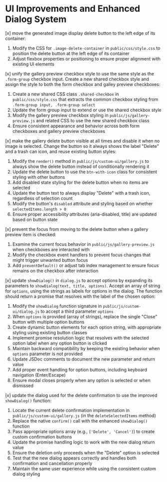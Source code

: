 # UI Improvements and Enhanced Dialog System

[x] move the generated image display delete button to the left edge of its container:
1. Modify the CSS for `.image-delete-container` in `public/css/style.css` to position the delete button at the left edge of its container
2. Adjust flexbox properties or positioning to ensure proper alignment with existing UI elements

[x] unify the gallery preview checkbox style to use the same style as the `.form-group` checkbox input. Create a new shared checkbox style and assign the style to both the form checkbox and galley preview checkboxes:
1. Create a new shared CSS class `.shared-checkbox` in `public/css/style.css` that extracts the common checkbox styling from `.form-group input, .form-group select`
2. Update the form group input to extend or use the shared checkbox style
3. Modify the gallery preview checkbox styling in `public/js/gallery-preview.js` and related CSS to use the new shared checkbox class
4. Ensure consistent appearance and behavior across both form checkboxes and gallery preview checkboxes

[x] make the gallery delete button visible at all times and disable it when no image is selected. Change the button so it always shows the label "Delete" and a trash can icon, and reuse existing button styles:
1. Modify the `render()` method in `public/js/custom-ui/gallery.js` to always show the delete button instead of conditionally rendering it
2. Update the delete button to use the `btn-with-icon` class for consistent styling with other buttons
3. Add disabled state styling for the delete button when no items are selected
4. Update the button text to always display "Delete" with a trash icon, regardless of selection count
5. Modify the button's `disabled` attribute and styling based on whether `selectedItems.length > 0`
6. Ensure proper accessibility attributes (aria-disabled, title) are updated based on button state

[x] prevent the focus from moving to the delete button when a gallery preview item is checked:
1. Examine the current focus behavior in `public/js/gallery-preview.js` when checkboxes are interacted with
2. Modify the checkbox event handlers to prevent focus changes that might trigger unwanted button focus
3. Add `preventDefault()` or adjust tab index management to ensure focus remains on the checkbox after interaction

[x] update `showDialog()` in `dialog.js` to accept options by expanding its parameters to `showDialog(text, title, options)`. Accept an array of string for `options`, using the strings as labels for options in the dialog. The function should return a promise that resolves with the label of the chosen option:
1. Modify the `showDialog` function signature in `public/js/custom-ui/dialog.js` to accept a third parameter `options`
2. When `options` is provided (array of strings), replace the single "Close" button with multiple option buttons
3. Create dynamic button elements for each option string, with appropriate styling using existing button classes
4. Implement promise resolution logic that resolves with the selected option label when any option button is clicked
5. Maintain backward compatibility by keeping the existing behavior when `options` parameter is not provided
6. Update JSDoc comments to document the new parameter and return value
7. Add proper event handling for option buttons, including keyboard navigation (Enter/Escape)
8. Ensure modal closes properly when any option is selected or when dismissed

[x] update the dialog used for the delete confirmation to use the improved `showDialog()` function:
1. Locate the current delete confirmation implementation in `public/js/custom-ui/gallery.js` (in the `deleteSelectedItems` method)
2. Replace the native `confirm()` call with the enhanced `showDialog()` function
3. Pass appropriate options array (e.g., `['Delete', 'Cancel']`) to create custom confirmation buttons
4. Update the promise handling logic to work with the new dialog return value
5. Ensure the deletion only proceeds when the "Delete" option is selected
6. Test that the new dialog appears correctly and handles both confirmation and cancellation properly
7. Maintain the same user experience while using the consistent custom dialog styling